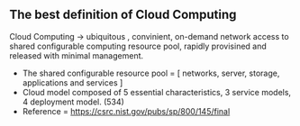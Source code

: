 ## The best definition of Cloud Computing
Cloud Computing -> ubiquitous , convinient, on-demand network access to shared configurable computing resource pool,
rapidly provisined and released with minimal management.
- The shared configurable resource pool = [ networks, server, storage, applications and services ]
- Cloud model composed of 5 essential characteristics, 3 service models, 4 deployment model. (534)
- Reference = https://csrc.nist.gov/pubs/sp/800/145/final
  
